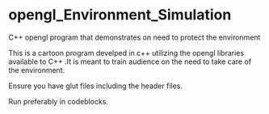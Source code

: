 # opengl_Environment_Simulation
C++ opengl program that demonstrates on need to protect the environment

This is a cartoon program develped in c++ utilizing the opengl libraries available to C++ .It is meant to train audience on the need to take care of the environment.


Ensure you have glut files including the header files.


Run preferably in codeblocks.
